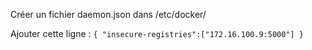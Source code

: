 Créer un fichier daemon.json dans /etc/docker/

Ajouter cette ligne : 
``
{ "insecure-registries":["172.16.100.9:5000"] }
``